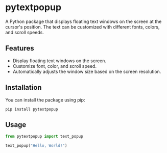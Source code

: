 
# pytextpopup

A Python package that displays floating text windows on the screen at the cursor's position. The text can be customized with different fonts, colors, and scroll speeds.

## Features

- Display floating text windows on the screen.
- Customize font, color, and scroll speed.
- Automatically adjusts the window size based on the screen resolution.

## Installation

You can install the package using pip:

```
pip install pytextpopup
```

## Usage

```python
from pytextpopup import text_popup

text_popup("Hello, World!")
```
